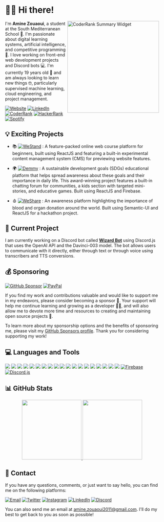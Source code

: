# 🙋‍♂️ Hi there!

<a href="https://profile.codersrank.io/user/vortrix5">
  <img src="https://cr-ss-service.azurewebsites.net/api/ScreenShot?widget=summary&username=Vortrix5&badges=1&show-avatar=false&width=200&style=--badge-bg-color:%23151515;--badge-text-color:%23fff;--bg-color:%23151515;--border-radius:5px" height=300 alt="CoderRank Summary Widget" align="right" />
 </a>
<p align="left" >I'm <b>Amine Zouaoui</b>, a student at the South Mediterranean School 🏫. I'm passionate about digital learning systems, artificial intelligence, and competitive programming 🤖. I love working on front-end web development projects and Discord bots 💻. I'm currently 19 years old 🎂 and am always looking to learn new things 🤓, particularly supervised machine learning, cloud engineering, and project management.</p>

[![Website](https://img.shields.io/badge/website-000000?style=for-the-badge&logo=About.me&logoColor=white)](https://vortrix.live) [![LinkedIn](https://img.shields.io/badge/-LinkedIn-0077B5?style=for-the-badge&logo=appveyor&logo=linkedin&logoColor=white)](https://www.linkedin.com/in/amine-zouaoui-753919166/) [![CoderRank](https://img.shields.io/badge/CodersRank-67A4AC?style=for-the-badge&logo=CodersRank&logoColor=white)](https://profile.codersrank.io/user/vortrix5) [![HackerRank](https://img.shields.io/badge/-Hackerrank-2EC866?style=for-the-badge&logo=HackerRank&logoColor=white)](https://www.hackerrank.com/AmineZouaoui) [![Spotify](https://img.shields.io/badge/-Spotify-2DB394?style=for-the-badge&logo=spotify&logoColor=white)](https://open.spotify.com/user/277gamby5iblyr31sp26xe1kg?si=27011cb4d3c84bed)

## 💡 Exciting Projects

- 📚  [![WeStand](https://img.shields.io/badge/WeStand-2f2f2f?style=for-the-badge)](https://github.com/Vortrix5/westand) : A feature-packed online web course platform for beginners, built using ReactJS and featuring a built-in experimental content management system (CMS) for previewing website features.
 
- 🌍  [![Demmy](https://img.shields.io/badge/Demmy-2f2f2f?style=for-the-badge)](https://github.com/Vortrix5/demmy) : A sustainable development goals (SDGs) educational platform that helps spread awareness about these goals and their importance in daily life. This award-winning project features a built-in chatting forum for communities, a kids section with targeted mini-stories, and educative games. Built using ReactJS and Firebase.
 
- 🩸  [![WeShare](https://img.shields.io/badge/WeShare-2f2f2f?style=for-the-badge)](https://github.com/Vortrix5/weshare) : An awareness platform highlighting the importance of blood and organ donation around the world. Built using Semantic-UI and ReactJS for a hackathon project.


## 🚧 Current Project

I am currently working on a Discord bot called **[Wizard Bot](https://github.com/Vortrix5/discord-ai-bot)** using Discord.js that uses the OpenAI API and the Davinci-003 model. The bot allows users to communicate with it directly, either through text or through voice using transcribers and TTS conversions.

## 💰 Sponsoring

[![GitHub Sponsor](https://img.shields.io/badge/sponsor-30363D?style=for-the-badge&logo=GitHub-Sponsors&logoColor=#white)](https://github.com/sponsors/Vortrix5) [![PayPal](https://img.shields.io/badge/PayPal-00457C?style=for-the-badge&logo=paypal&logoColor=white)](https://paypal.me/Vortrix5)

If you find my work and contributions valuable and would like to support me in my endeavors, please consider becoming a sponsor 💜. Your support will help me continue learning and growing as a developer 🧑‍💼, and will also allow me to devote more time and resources to creating and maintaining open source projects 🚧.

To learn more about my sponsorship options and the benefits of sponsoring me, please visit my [GitHub Sponsors profile](https://github.com/sponsors/Vortrix5). Thank you for considering supporting my work!

## 💻 Languages and Tools
<img src="https://img.shields.io/badge/CLion-000000?style=for-the-badge&logo=clion&logoColor=white">  <img src="https://img.shields.io/badge/VSCode-0078D4?style=for-the-badge&logo=visual%20studio%20code&logoColor=white"> <img src="https://img.shields.io/badge/WebStorm-000000?style=for-the-badge&logo=WebStorm&logoColor=white"> <img src="https://img.shields.io/badge/HTML5-E34F26?style=for-the-badge&logo=html5&logoColor=white"> <img src="https://img.shields.io/badge/CSS3-1572B6?style=for-the-badge&logo=css3&logoColor=white"> <img src="https://img.shields.io/badge/JavaScript-323330?style=for-the-badge&logo=javascript&logoColor=F7DF1E"> <img src="https://img.shields.io/badge/Arduino-00979D?style=for-the-badge&logo=Arduino&logoColor=white"> <img src="https://img.shields.io/badge/C-00599C?style=for-the-badge&logo=c&logoColor=white"> <img src="https://img.shields.io/badge/C%2B%2B-00599C?style=for-the-badge&logo=c%2B%2B&logoColor=white"> <img src="https://img.shields.io/badge/Node.js-339933?style=for-the-badge&logo=nodedotjs&logoColor=white"> <img src="https://img.shields.io/badge/npm-CB3837?style=for-the-badge&logo=npm&logoColor=white"> <img src="https://img.shields.io/badge/Bootstrap-563D7C?style=for-the-badge&logo=bootstrap&logoColor=white"> <img src="https://img.shields.io/badge/jQuery-0769AD?style=for-the-badge&logo=jquery&logoColor=white"> <img src="https://img.shields.io/badge/Material%20UI-007FFF?style=for-the-badge&logo=mui&logoColor=white"> <img src="https://img.shields.io/badge/React-20232A?style=for-the-badge&logo=react&logoColor=61DAFB"> <img src="https://img.shields.io/badge/React_Router-CA4245?style=for-the-badge&logo=react-router&logoColor=white"> <img src="https://img.shields.io/badge/Redux-593D88?style=for-the-badge&logo=redux&logoColor=white"> <img src="https://img.shields.io/badge/Notion-000000?style=for-the-badge&logo=notion&logoColor=white"> <img src="https://img.shields.io/badge/Todoist-E44332?style=for-the-badge&logo=todoist&logoColor=white"> [![Firebase](https://img.shields.io/badge/firebase-ffca28?style=for-the-badge&logo=firebase&logoColor=black)](https://firebase.google.com/) [![Discord.js](https://img.shields.io/badge/-Discord.js-5865F2?style=for-the-badge&logo=discord&logoColor=white)](https://discord.js.org/)

## 📊 GitHub Stats

<div align="center">  
  <a href="https://github.com/anuraghazra/github-readme-stats"> 
<img  src="https://github-readme-stats.vercel.app/api?username=Vortrix5&&show_icons=true&theme=dark" height=195 />
  </a>
    <a href="https://github.com/anuraghazra/github-readme-stats">
<img  src="https://github-readme-stats.vercel.app/api/top-langs/?username=Vortrix5&theme=dark" height=195/>
  </a>
  </div>

## 📧 Contact

If you have any questions, comments, or just want to say hello, you can find me on the following platforms:

[![Email](https://img.shields.io/badge/Gmail-D14836?style=for-the-badge&logo=gmail&logoColor=white)](mailto:amine.zouaouui2011@gmail.com) [![Twitter](https://img.shields.io/twitter/follow/Vortrix5.svg?style=for-the-badge&logo=twitter&label=@Vortrix5)](https://twitter.com/Vortrix5) [![Instagram](https://img.shields.io/badge/-Instagram-C13584?style=for-the-badge&logo=instagram&labelColor=C13584&logo=instagram&logoColor=white)](https://www.instagram.com/amine.zouaoui/) [![LinkedIn](https://img.shields.io/badge/-LinkedIn-0077B5?style=for-the-badge&logo=appveyor&logo=linkedin&logoColor=white)](https://www.linkedin.com/in/amine-zouaoui-753919166/) [![Discord](https://img.shields.io/badge/Discord-5865F2?style=for-the-badge&logo=discord&logoColor=white&label=Vortrix%237966)]()

You can also send me an email at [amine.zouaoui2011@gmail.com](mailto:amine.zouaoui2011@gmail.com). I'll do my best to get back to you as soon as possible!


